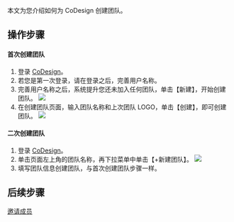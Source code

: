 本文为您介绍如何为 CoDesign 创建团队。






## 操作步骤

#### 首次创建团队

1. 登录 [CoDesign](https://codesign.qq.com/)。
2. 若您是第一次登录，请在登录之后，完善用户名称。
3. 完善用户名称之后，系统提升您还未加入任何团队，单击【新建】，开始创建团队。
![](https://main.qcloudimg.com/raw/b081121fc7a0a88bbe50e2c84ffdb7fa.jpg)
4. 在创建团队页面，输入团队名称和上次团队 LOGO，单击【创建】，即可创建团队。
![](https://main.qcloudimg.com/raw/0d56b5f16cfae2961c6deaa67c47ebf0.jpg)


#### 二次创建团队


1. 登录 [CoDesign](https://codesign.qq.com/)。
2. 单击页面左上角的团队名称，再下拉菜单中单击【+新建团队】。
![](https://main.qcloudimg.com/raw/3570de1ebeae262999efc20343fd6257.jpg)
3. 填写团队信息创建团队，与首次创建团队步骤一样。

## 后续步骤

[邀请成员]()
